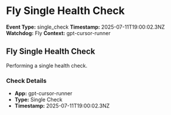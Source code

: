 # Fly Single Health Check

**Event Type:** single_check
**Timestamp:** 2025-07-11T19:00:02.3NZ
**Watchdog:** Fly
**Context:** gpt-cursor-runner


## Fly Single Health Check

Performing a single health check.

### Check Details
- **App:** gpt-cursor-runner
- **Type:** Single Check
- **Timestamp:** 2025-07-11T19:00:02.3NZ


